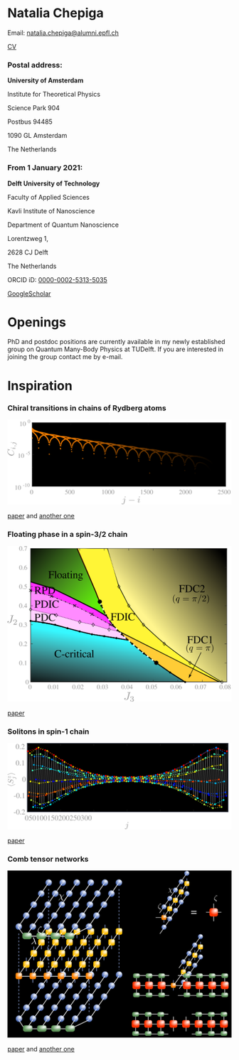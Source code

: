 Natalia Chepiga
===============

Email: natalia.chepiga@alumni.epfl.ch

[CV](https://nchepiga.github.io/homepage/assets/CV.pdf)

### Postal address:

**University of Amsterdam**

Institute for Theoretical Physics

Science Park 904

Postbus 94485

1090 GL Amsterdam

The Netherlands

### From 1 January 2021:

**Delft University of Technology**

Faculty of Applied Sciences

Kavli Institute of Nanoscience

Department of Quantum Nanoscience

Lorentzweg 1, 

2628 CJ Delft

The Netherlands


ORCID iD: [0000-0002-5313-5035](https://orcid.org/0000-0002-5313-5035)

[GoogleScholar](https://scholar.google.ch/citations?user=oktle5oAAAAJ&hl=de&oi=ao) 


Openings
========

PhD and postdoc positions are currently available in my newly established group on Quantum Many-Body Physics at TUDelft.
If you are interested in joining the group contact me by e-mail. 



Inspiration
===========

### Chiral transitions in chains of Rydberg atoms

![Correlation](assets/images/Chiral.svg)

[paper](https://arxiv.org/abs/1808.08990) and 
[another one](https://arxiv.org/abs/2001.06698)

### Floating phase in a spin-3/2 chain

![Phase diagram](assets/images/spin32.svg)

[paper](https://arxiv.org/abs/2002.08982) 

### Solitons in spin-1 chain

![Magnetization profile](assets/images/soliton.svg)

[paper](https://arxiv.org/abs/1910.03064)

### Comb tensor networks

![Contraction](assets/images/comb.svg)

[paper](https://arxiv.org/abs/1903.00432) and 
[another one](https://arxiv.org/abs/2002.11405v1)

